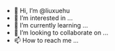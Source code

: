 - 👋 Hi, I’m @liuxuehu
- 👀 I’m interested in ...
- 🌱 I’m currently learning ...
- 💞️ I’m looking to collaborate on ...
- 📫 How to reach me ...

<!---
liuxuehu/liuxuehu is a ✨ special ✨ repository because its `README.md` (this file) appears on your GitHub profile.
You can click the Preview link to take a look at your changes.
--->
